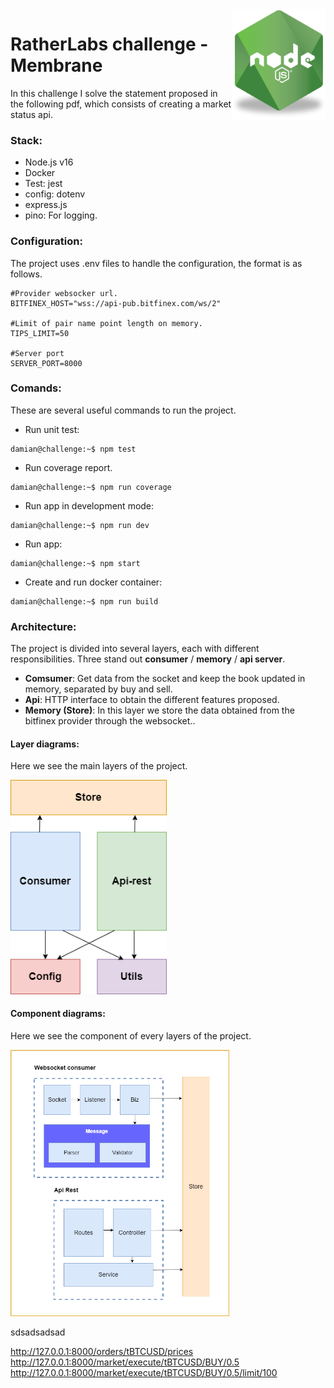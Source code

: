 <img src="https://github.com/damiancipolat/node-bff/blob/master/doc/node.png?raw=true" width="150px" align="right" />

# RatherLabs challenge - Membrane
In this challenge I solve the statement proposed in the following pdf, which consists of creating a market status api.

### **Stack**:
- Node.js v16
- Docker
- Test: jest
- config: dotenv
- express.js
- pino: For logging.

### **Configuration**:
The project uses .env files to handle the configuration, the format is as follows.

```console
#Provider websocker url.
BITFINEX_HOST="wss://api-pub.bitfinex.com/ws/2"

#Limit of pair name point length on memory.
TIPS_LIMIT=50

#Server port
SERVER_PORT=8000
```

### **Comands**:
These are several useful commands to run the project.

- Run unit test:
```console
damian@challenge:~$ npm test
```
- Run coverage report.
```console
damian@challenge:~$ npm run coverage
```
- Run app in development mode:
```console
damian@challenge:~$ npm run dev
```
- Run app:
```console
damian@challenge:~$ npm start
```

- Create and run docker container:
```console
damian@challenge:~$ npm run build
```

### **Architecture**:
The project is divided into several layers, each with different responsibilities. Three stand out **consumer** / **memory** / **api server**.

- **Comsumer**: Get data from the socket and keep the book updated in memory, separated by buy and sell.
- **Api**: HTTP interface to obtain the different features proposed.
- **Memory (Store)**: In this layer we store the data obtained from the bitfinex provider through the websocket..

#### **Layer diagrams**:
Here we see the main layers of the project.

<img src="https://github.com/damiancipolat/RatherLabsChallege/blob/main/doc/layers.png?raw=true" width="250px" />

#### **Component diagrams**:
Here we see the component of every layers of the project.

<img src="https://github.com/damiancipolat/RatherLabsChallege/blob/main/doc/complete.png?raw=true" width="350px" />

sdsadsadsad



http://127.0.0.1:8000/orders/tBTCUSD/prices
http://127.0.0.1:8000/market/execute/tBTCUSD/BUY/0.5
http://127.0.0.1:8000/market/execute/tBTCUSD/BUY/0.5/limit/100
